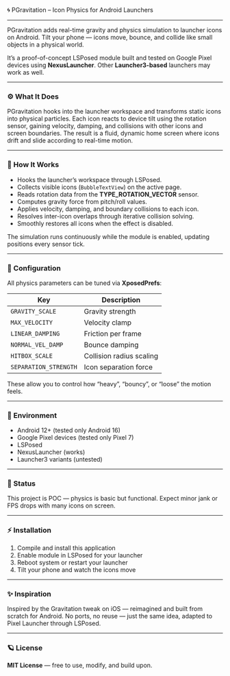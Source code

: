 🌀 PGravitation – Icon Physics for Android Launchers

---

PGravitation adds real-time gravity and physics simulation to launcher icons on Android.
Tilt your phone — icons move, bounce, and collide like small objects in a physical world.

It’s a proof-of-concept LSPosed module built and tested on Google Pixel devices using **NexusLauncher**.
Other **Launcher3-based** launchers may work as well.

---

### ⚙️ What It Does

PGravitation hooks into the launcher workspace and transforms static icons into physical particles.
Each icon reacts to device tilt using the rotation sensor, gaining velocity, damping, and collisions with other icons and screen boundaries. The result is a fluid, dynamic home screen where icons drift and slide according to real-time motion.

---

### 🧩 How It Works

* Hooks the launcher’s workspace through LSPosed.
* Collects visible icons (`BubbleTextView`) on the active page.
* Reads rotation data from the **TYPE_ROTATION_VECTOR** sensor.
* Computes gravity force from pitch/roll values.
* Applies velocity, damping, and boundary collisions to each icon.
* Resolves inter-icon overlaps through iterative collision solving.
* Smoothly restores all icons when the effect is disabled.

The simulation runs continuously while the module is enabled, updating positions every sensor tick.

---

### 🔧 Configuration

All physics parameters can be tuned via **XposedPrefs**:

| Key                   | Description              |
| --------------------- | ------------------------ |
| `GRAVITY_SCALE`       | Gravity strength         |
| `MAX_VELOCITY`        | Velocity clamp           |
| `LINEAR_DAMPING`      | Friction per frame       |
| `NORMAL_VEL_DAMP`     | Bounce damping           |
| `HITBOX_SCALE`        | Collision radius scaling |
| `SEPARATION_STRENGTH` | Icon separation force    |

These allow you to control how “heavy”, “bouncy”, or “loose” the motion feels.

---

### 📱 Environment

* Android 12+ (tested only Android 16)
* Google Pixel devices (tested only Pixel 7)
* LSPosed
* NexusLauncher (works)
* Launcher3 variants (untested)

---

### 🚧 Status

This project is POC — physics is basic but functional.
Expect minor jank or FPS drops with many icons on screen.

---

### ⚡ Installation

1. Compile and install this application
2. Enable module in LSPosed for your launcher
3. Reboot system or restart your launcher
4. Tilt your phone and watch the icons move

---

### ✨ Inspiration

Inspired by the Gravitation tweak on iOS — reimagined and built from scratch for Android.
No ports, no reuse — just the same idea, adapted to Pixel Launcher through LSPosed.

---

### 🪐 License

**MIT License** — free to use, modify, and build upon.
